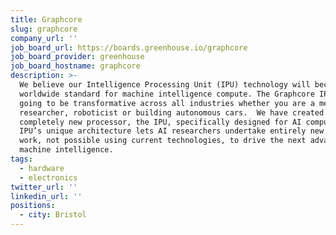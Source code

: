 ```yaml
---
title: Graphcore
slug: graphcore
company_url: ''
job_board_url: https://boards.greenhouse.io/graphcore
job_board_provider: greenhouse
job_board_hostname: graphcore
description: >-
  We believe our Intelligence Processing Unit (IPU) technology will become the
  worldwide standard for machine intelligence compute. The Graphcore IPU is
  going to be transformative across all industries whether you are a medical
  researcher, roboticist or building autonomous cars.  We have created a
  completely new processor, the IPU, specifically designed for AI compute. The
  IPU’s unique architecture lets AI researchers undertake entirely new types of
  work, not possible using current technologies, to drive the next advances in
  machine intelligence.
tags:
  - hardware
  - electronics
twitter_url: ''
linkedin_url: ''
positions:
  - city: Bristol
---
```

